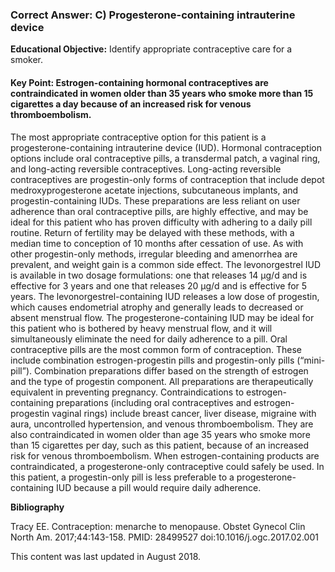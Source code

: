 
### Correct Answer: C) Progesterone-containing intrauterine device 

**Educational Objective:** Identify appropriate contraceptive care for a smoker.

#### **Key Point:** Estrogen-containing hormonal contraceptives are contraindicated in women older than 35 years who smoke more than 15 cigarettes a day because of an increased risk for venous thromboembolism.

The most appropriate contraceptive option for this patient is a progesterone-containing intrauterine device (IUD). Hormonal contraception options include oral contraceptive pills, a transdermal patch, a vaginal ring, and long-acting reversible contraceptives. Long-acting reversible contraceptives are progestin-only forms of contraception that include depot medroxyprogesterone acetate injections, subcutaneous implants, and progestin-containing IUDs. These preparations are less reliant on user adherence than oral contraceptive pills, are highly effective, and may be ideal for this patient who has proven difficulty with adhering to a daily pill routine. Return of fertility may be delayed with these methods, with a median time to conception of 10 months after cessation of use. As with other progestin-only methods, irregular bleeding and amenorrhea are prevalent, and weight gain is a common side effect. The levonorgestrel IUD is available in two dosage formulations: one that releases 14 µg/d and is effective for 3 years and one that releases 20 µg/d and is effective for 5 years. The levonorgestrel-containing IUD releases a low dose of progestin, which causes endometrial atrophy and generally leads to decreased or absent menstrual flow. The progesterone-containing IUD may be ideal for this patient who is bothered by heavy menstrual flow, and it will simultaneously eliminate the need for daily adherence to a pill.
Oral contraceptive pills are the most common form of contraception. These include combination estrogen-progestin pills and progestin-only pills (“mini-pill”). Combination preparations differ based on the strength of estrogen and the type of progestin component. All preparations are therapeutically equivalent in preventing pregnancy. Contraindications to estrogen-containing preparations (including oral contraceptives and estrogen-progestin vaginal rings) include breast cancer, liver disease, migraine with aura, uncontrolled hypertension, and venous thromboembolism. They are also contraindicated in women older than age 35 years who smoke more than 15 cigarettes per day, such as this patient, because of an increased risk for venous thromboembolism. When estrogen-containing products are contraindicated, a progesterone-only contraceptive could safely be used. In this patient, a progestin-only pill is less preferable to a progesterone-containing IUD because a pill would require daily adherence.

**Bibliography**

Tracy EE. Contraception: menarche to menopause. Obstet Gynecol Clin North Am. 2017;44:143-158. PMID: 28499527 doi:10.1016/j.ogc.2017.02.001

This content was last updated in August 2018.